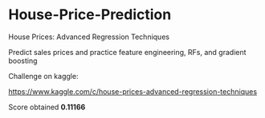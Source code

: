 # House-Price-Prediction

House Prices: Advanced Regression Techniques

Predict sales prices and practice feature engineering, RFs, and gradient boosting


Challenge on kaggle:

https://www.kaggle.com/c/house-prices-advanced-regression-techniques

Score obtained **0.11166**
